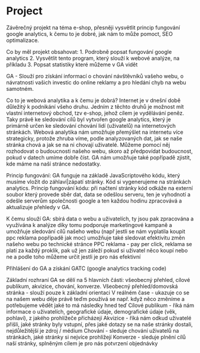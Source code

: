 # Project

Závěrečný projekt na téma e-shop, přesněji vysvětlit princip fungování google analytics, k čemu to je dobré, jak nám to může pomoct, SEO optimalizace.

Co by měl projekt obsahovat: 1. Podrobně popsat fungování google analytics
                             2. Vysvětlit tento program, který slouží k webové analýze, na příkladu
                             3. Popsat statistiky které můžeme v GA vidět

GA - Slouží pro získání informací o chování návštěvníků vašeho webu, o návratnosti vašich investic do online reklamy a pro hledání chyb na webu samotném.


Co to je webová analytika a k čemu je dobrá?
Internet je v dnešní době důležitý k podnikání všeho druhu. Jedním z těchto druhů je možnost mít vlastní internetový obchod, tzv e-shop, jehož cílem je vydělávání peněz. Taky právě ke sledování cílů byl vytvořen google analytics, který je primárně určen ke sledování chování lidí (uživatelů) na internetových stránkách.
Webová analytika nám umožňuje přemýšlet na internetu více strategicky, protože zhruba víme, podle analyzovaných dat, jak se naše stránka chová a jak se na ni chovají uživatelé. Můžeme pomocí něj rozhodovat o budoucnosti našeho webu, skoro až předpovídat budoucnost, pokud v datech umíme dobře číst. GA nám umožňuje také popřípadě zjistit, kde máme na naší stránce nedostatky.

Princip fungování:
GA funguje na základě JavaScriptového kódu, který musíme vložit do záhlaví|zápatí stránky. Kód si vygenerujeme na stránkách analytics. Princip fungování kódu: při načtení stránky kód odkáže na externí soubor který provede sběr dat, data se odešlou serveru, ten je vyhodnotí a odešle serverům společnosti google a ten každou hodinu zpracovává a aktualizuje přehledy v GA.

K čemu slouží GA: sbírá data o webu a uživatelích, ty jsou pak zpracována a využívána k analýze
                  díky tomu podporuje marketingové kampaně a umožňuje sledování cílů našeho webu (např jestli se nám                           vyplatila koupit ppc reklama popřípadě jak moc)
                  umožňuje také sledovat efektivitu změn našeho webu po technické stránce
PPC reklama - pay per click, reklama se platí za každý proklik, pak už jen záleží pokud si uživatel něco koupí nebo ne a podle toho můžeme určit jestli je pro nás efektivní

Přihlášení do GA a získání GATC (google analytics tracking code)

Základní rozhraní GA se dělí na 5 hlavních části: všeobecný přehled, cílové publikum, akvizice, chování, konverze.
Všeobecný přehled/domovská stránka - slouží pouze k základní orientaci
V reálném čase - ukazuje co se na našem webu děje právě teďm používá se např. když něco změníme a potřebujeme vědět jaké to má následky hned teď
Cílové publikum - říká nám informace o uživatelích, geografické údaje, demografické údaje (věk, pohlaví), z jakého prohlížeče přicházejí
Akvizice - říká nám odkud uživatelé přišli, jaké stránky byly vstupní, přes jaké dotazy se na naše stránky dostali, nejdůležitější je zdroj / médium
Chování - sleduje chování uživatelů na stránkách, jaké stránky si nejvíce prohlížejí
Konverze - sleduje plnění cílů naší stránky, splněným cílem je pro nás potvrzení objednávky
